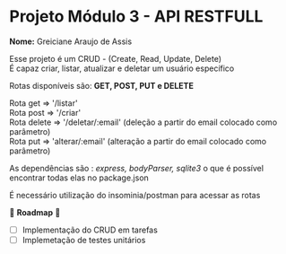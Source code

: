 # Projeto Módulo 3 - API RESTFULL 
__Nome:__ Greiciane Araujo de Assis 


Esse projeto é um CRUD - (Create, Read, Update, Delete) <br/> 
É capaz criar, listar, atualizar e deletar um usuário específico

Rotas disponíveis são: __GET, POST, PUT e DELETE__

Rota get => '/listar' <br/> 
Rota post => '/criar' <br/> 
Rota delete => '/deletar/:email' (deleção a partir do email colocado como parâmetro) <br/> 
Rota put => 'alterar/:email' (alteração a partir do email colocado como parâmetro) <br/> 

As dependências são : *express, bodyParser, sqlite3* o que é possível encontrar todas elas no package.json 


É necessário utilização do insominia/postman para acessar as rotas

 :pushpin: __Roadmap__ :pushpin:
  - [ ] Implementação do CRUD em tarefas 
  - [ ] Implemetação de testes unitários
